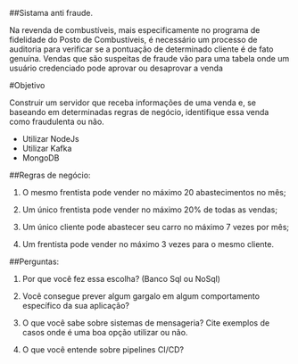 ##Sistama anti fraude.

Na revenda de combustíveis, mais especificamente no programa de fidelidade do Posto de Combustíveis, é necessário um processo de auditoria para verificar se a pontuação de determinado cliente é de fato genuína. Vendas que são suspeitas de fraude vão para uma tabela onde um usuário credenciado pode aprovar ou desaprovar a venda

#Objetivo

Construir um servidor que receba informações de uma venda e, se baseando em determinadas regras de negócio, identifique essa venda como fraudulenta ou não.

- Utilizar NodeJs
- Utilizar Kafka
- MongoDB

##Regras de negócio:

1. O mesmo frentista pode vender no máximo 20 abastecimentos no mês;

2. Um único frentista pode vender no máximo 20% de todas as vendas;

3. Um único cliente pode abastecer seu carro no máximo 7 vezes por mês;

4. Um frentista pode vender no máximo 3 vezes para o mesmo cliente.

##Perguntas:

1. Por que você fez essa escolha? (Banco Sql ou NoSql)

2. Você consegue prever algum gargalo em algum comportamento específico da sua aplicação?

3. O que você sabe sobre sistemas de mensageria? Cite exemplos de casos onde é uma boa opção utilizar ou não.

4. O que você entende sobre pipelines CI/CD?
